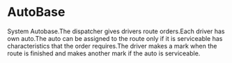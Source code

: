 # AutoBase
System Autobase.The dispatcher gives drivers route orders.Each driver has own auto.The auto can be assigned to the route only if it is 
 serviceable has characteristics that the order requires.The driver makes a mark when the route is finished and makes another mark if
 the auto is serviceable.
